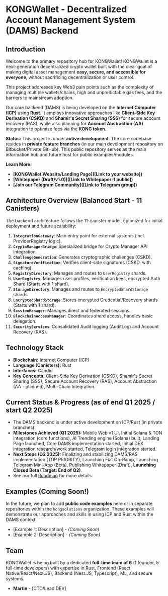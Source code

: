 # KONGWallet - Decentralized Account Management System (DAMS) Backend

## Introduction

Welcome to the primary repository hub for KONGWallet! KONGWallet is a next-generation decentralized crypto wallet built with the clear goal of making digital asset management **easy, secure, and accessible for everyone**, without sacrificing decentralization or user control.

This project addresses key Web3 pain points such as the complexity of managing multiple wallets/chains, high and unpredictable gas fees, and the barriers to mainstream adoption.

Our core backend (DAMS) is being developed on the **Internet Computer (ICP)** using **Rust**. It employs innovative approaches like **Client-Side Key Derivation (CSKD)** and **Shamir's Secret Sharing (SSS)** for secure account recovery (RAS), while also planning for **Account Abstraction (AA)** integration to optimize fees via the **KONG token**.

**Status:** This project is under **active development**. The core codebase resides in **private feature branches** (in our main development repository on Bitbucket/Private GitHub). This public repository serves as the main information hub and future host for public examples/modules.

**Learn More:**
* **[KONGWallet Website/Landing Page]([Link to your website])**
* **[Whitepaper (Draft/v1.0)]([Link to Whitepaper if public])**
* **[Join our Telegram Community]([Link to Telegram group])**

## Architecture Overview (Balanced Start - 11 Canisters)

The backend architecture follows the 11-canister model, optimized for initial deployment and future scalability:

1.  **`IntegrationGateway`**: Main entry point for external systems (incl. ProviderRegistry logic).
2.  **`CryptoManagerBridge`**: Specialized bridge for Crypto Manager API integration.
3.  **`ChallengeGeneration`**: Generates cryptographic challenges (CSKD).
4.  **`SignatureVerification`**: Verifies client-side signatures (CSKD, with caching).
5.  **`RegistryDirectory`**: Manages and routes to `UserRegistry` shards.
6.  **`UserRegistry`**: Manages user profiles, verification keys, encrypted Auth Shard (Starts with 1 shard).
7.  **`StorageDirectory`**: Manages and routes to `EncryptedShardStorage` shards.
8.  **`EncryptedShardStorage`**: Stores encrypted Credential/Recovery shards (Starts with 1 shard).
9.  **`SessionManager`**: Manages direct and federated sessions.
10. **`BlockchainAccessManager`**: Coordinates shard access, handles basic delegation.
11. **`SecurityServices`**: Consolidated Audit logging (AuditLog) and Account Recovery (RAS).

## Technology Stack

* **Blockchain:** Internet Computer (ICP)
* **Language (Canisters):** Rust
* **Interfaces:** Candid
* **Key Concepts:** Client-Side Key Derivation (CSKD), Shamir's Secret Sharing (SSS), Secure Account Recovery (RAS), Account Abstraction (AA - planned), Multi-Chain Integration.

## Current Status & Progress (as of end Q1 2025 / start Q2 2025)

* The DAMS backend is under active development on ICP/Rust (in private branches).
* **Milestones Achieved (Q1 2025):** Mobile Web v1 UI, Initial Solana & TON integration (core functions), AI Trending engine (Solana) built, Landing Page launched, Core DAMS implementation started, Initial DEX integration research/work started, Telegram login integration started.
* **Next Steps (Q2 2025):** Finalizing and stabilizing DAMS/RAS implementation (TOP PRIORITY), Launching Fiat On-Ramp, Launching Telegram Mini-App (Beta), Publishing Whitepaper (Draft), **Launching Closed Beta (Target: End of Q2)**.
* See our full [Roadmap](https://kongwallet.io/#roadmap) for more details.

## Examples (Coming Soon!)

In the future, we plan to add **public code examples** here or in separate repositories within the `kongsolutions` organization. These examples will demonstrate our approaches and skills in using ICP and Rust within the DAMS context.

* [Example 1: Description] - *(Coming Soon)*
* [Example 2: Description] - *(Coming Soon)*

## Team

KONGWallet is being built by a dedicated **full-time team of 6** (1 founder, 5 full-time developers) with expertise in Rust, Frontend (React Native/React/Next.JS), Backend (Nest.JS, Typescript), ML, and secure systems.

* **Martin** - [CTO/Lead DEV]
